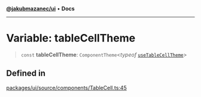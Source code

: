 [**@jakubmazanec/ui**](../README.md) • **Docs**

---

# Variable: tableCellTheme

> `const` **tableCellTheme**: `ComponentTheme`\<_typeof_
> [`useTableCellTheme`](../functions/useTableCellTheme.md)\>

## Defined in

[packages/ui/source/components/TableCell.ts:45](https://github.com/jakubmazanec/tools/blob/053e1fea9cfce27a70a78b00a30cdd281cb0a72b/packages/ui/source/components/TableCell.ts#L45)
